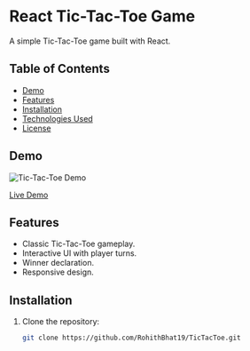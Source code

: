 # React Tic-Tac-Toe Game

A simple Tic-Tac-Toe game built with React.

## Table of Contents

- [Demo](#demo)
- [Features](#features)
- [Installation](#installation)
- [Technologies Used](#technologies-used)
- [License](#license)

## Demo

![Tic-Tac-Toe Demo](https://github.com/RohithBhat19/TicTacToe/assets/tic_tac_toe_demo.gif)

[Live Demo](https://amazing-frangollo-8ab51b.netlify.app/)

## Features

- Classic Tic-Tac-Toe gameplay.
- Interactive UI with player turns.
- Winner declaration.
- Responsive design.

## Installation

1. Clone the repository:

   ```bash
   git clone https://github.com/RohithBhat19/TicTacToe.git
